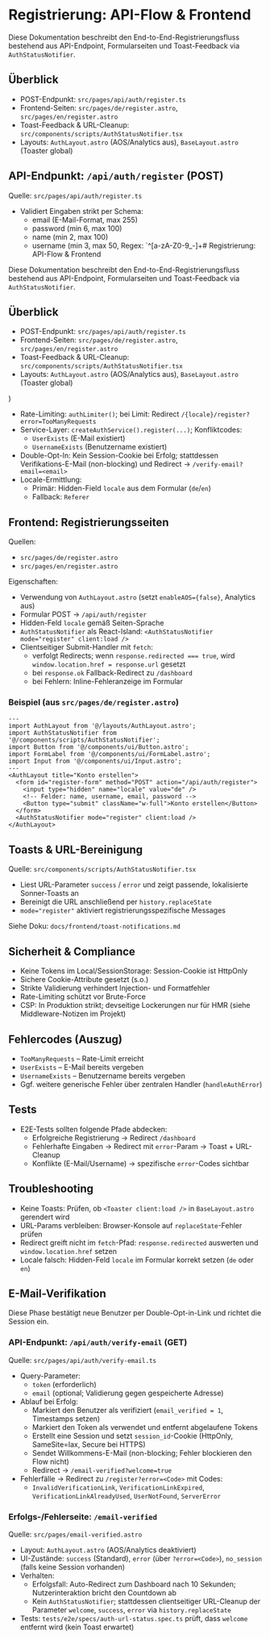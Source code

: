 # Registrierung: API-Flow & Frontend

Diese Dokumentation beschreibt den End-to-End-Registrierungsfluss bestehend aus API-Endpoint, Formularseiten und Toast-Feedback via `AuthStatusNotifier`.

## Überblick

- POST-Endpunkt: `src/pages/api/auth/register.ts`
- Frontend-Seiten: `src/pages/de/register.astro`, `src/pages/en/register.astro`
- Toast-Feedback & URL-Cleanup: `src/components/scripts/AuthStatusNotifier.tsx`
- Layouts: `AuthLayout.astro` (AOS/Analytics aus), `BaseLayout.astro` (Toaster global)

## API-Endpunkt: `/api/auth/register` (POST)

Quelle: `src/pages/api/auth/register.ts`

- Validiert Eingaben strikt per Schema:
  - email (E-Mail-Format, max 255)
  - password (min 6, max 100)
  - name (min 2, max 100)
  - username (min 3, max 50, Regex: `^[a-zA-Z0-9_-]+# Registrierung: API-Flow & Frontend

Diese Dokumentation beschreibt den End-to-End-Registrierungsfluss bestehend aus API-Endpoint, Formularseiten und Toast-Feedback via `AuthStatusNotifier`.

## Überblick

- POST-Endpunkt: `src/pages/api/auth/register.ts`
- Frontend-Seiten: `src/pages/de/register.astro`, `src/pages/en/register.astro`
- Toast-Feedback & URL-Cleanup: `src/components/scripts/AuthStatusNotifier.tsx`
- Layouts: `AuthLayout.astro` (AOS/Analytics aus), `BaseLayout.astro` (Toaster global)

)

- Rate-Limiting: `authLimiter()`; bei Limit: Redirect `/{locale}/register?error=TooManyRequests`
- Service-Layer: `createAuthService().register(...)`; Konfliktcodes:
  - `UserExists` (E-Mail existiert)
  - `UsernameExists` (Benutzername existiert)
- Double-Opt-In: Kein Session-Cookie bei Erfolg; stattdessen Verifikations-E-Mail (non-blocking) und Redirect → `/verify-email?email=<email>`
- Locale-Ermittlung:
  - Primär: Hidden-Field `locale` aus dem Formular (`de`/`en`)
  - Fallback: `Referer`

## Frontend: Registrierungsseiten

Quellen:

- `src/pages/de/register.astro`
- `src/pages/en/register.astro`

Eigenschaften:

- Verwendung von `AuthLayout.astro` (setzt `enableAOS={false}`, Analytics aus)
- Formular POST → `/api/auth/register`
- Hidden-Feld `locale` gemäß Seiten-Sprache
- `AuthStatusNotifier` als React-Island: `<AuthStatusNotifier mode="register" client:load />`
- Clientseitiger Submit-Handler mit `fetch`:
  - verfolgt Redirects; wenn `response.redirected === true`, wird `window.location.href = response.url` gesetzt
  - bei `response.ok` Fallback-Redirect zu `/dashboard`
  - bei Fehlern: Inline-Fehleranzeige im Formular

### Beispiel (aus `src/pages/de/register.astro`)

```astro
---
import AuthLayout from '@/layouts/AuthLayout.astro';
import AuthStatusNotifier from '@/components/scripts/AuthStatusNotifier';
import Button from '@/components/ui/Button.astro';
import FormLabel from '@/components/ui/FormLabel.astro';
import Input from '@/components/ui/Input.astro';
---
<AuthLayout title="Konto erstellen">
  <form id="register-form" method="POST" action="/api/auth/register">
    <input type="hidden" name="locale" value="de" />
    <!-- Felder: name, username, email, password -->
    <Button type="submit" className="w-full">Konto erstellen</Button>
  </form>
  <AuthStatusNotifier mode="register" client:load />
</AuthLayout>
```

## Toasts & URL-Bereinigung

Quelle: `src/components/scripts/AuthStatusNotifier.tsx`

- Liest URL-Parameter `success` / `error` und zeigt passende, lokalisierte Sonner-Toasts an
- Bereinigt die URL anschließend per `history.replaceState`
- `mode="register"` aktiviert registrierungsspezifische Messages

Siehe Doku: `docs/frontend/toast-notifications.md`

## Sicherheit & Compliance

- Keine Tokens im Local/SessionStorage: Session-Cookie ist HttpOnly
- Sichere Cookie-Attribute gesetzt (s.o.)
- Strikte Validierung verhindert Injection- und Formatfehler
- Rate-Limiting schützt vor Brute-Force
- CSP: In Produktion strikt; devseitige Lockerungen nur für HMR (siehe Middleware-Notizen im Projekt)

## Fehlercodes (Auszug)

- `TooManyRequests` – Rate-Limit erreicht
- `UserExists` – E-Mail bereits vergeben
- `UsernameExists` – Benutzername bereits vergeben
- Ggf. weitere generische Fehler über zentralen Handler (`handleAuthError`)

## Tests

- E2E-Tests sollten folgende Pfade abdecken:
  - Erfolgreiche Registrierung → Redirect `/dashboard`
  - Fehlerhafte Eingaben → Redirect mit `error`-Param → Toast + URL-Cleanup
  - Konflikte (E-Mail/Username) → spezifische `error`-Codes sichtbar

## Troubleshooting

- Keine Toasts: Prüfen, ob `<Toaster client:load />` in `BaseLayout.astro` gerendert wird
- URL-Params verbleiben: Browser-Konsole auf `replaceState`-Fehler prüfen
- Redirect greift nicht im `fetch`-Pfad: `response.redirected` auswerten und `window.location.href` setzen
- Locale falsch: Hidden-Feld `locale` im Formular korrekt setzen (`de` oder `en`)

## E-Mail-Verifikation

Diese Phase bestätigt neue Benutzer per Double-Opt-in-Link und richtet die Session ein.

### API-Endpunkt: `/api/auth/verify-email` (GET)

Quelle: `src/pages/api/auth/verify-email.ts`

- Query-Parameter:
  - `token` (erforderlich)
  - `email` (optional; Validierung gegen gespeicherte Adresse)
- Ablauf bei Erfolg:
  - Markiert den Benutzer als verifiziert (`email_verified = 1`, Timestamps setzen)
  - Markiert den Token als verwendet und entfernt abgelaufene Tokens
  - Erstellt eine Session und setzt `session_id`-Cookie (HttpOnly, SameSite=lax, Secure bei HTTPS)
  - Sendet Willkommens-E-Mail (non-blocking; Fehler blockieren den Flow nicht)
  - Redirect → `/email-verified?welcome=true`
- Fehlerfälle → Redirect zu `/register?error=<Code>` mit Codes:
  - `InvalidVerificationLink`, `VerificationLinkExpired`, `VerificationLinkAlreadyUsed`, `UserNotFound`, `ServerError`

### Erfolgs-/Fehlerseite: `/email-verified`

Quelle: `src/pages/email-verified.astro`

- Layout: `AuthLayout.astro` (AOS/Analytics deaktiviert)
- UI-Zustände: `success` (Standard), `error` (über `?error=<Code>`), `no_session` (falls keine Session vorhanden)
- Verhalten:
  - Erfolgsfall: Auto-Redirect zum Dashboard nach 10 Sekunden; Nutzerinteraktion bricht den Countdown ab
  - Kein `AuthStatusNotifier`; stattdessen clientseitiger URL-Cleanup der Parameter `welcome`, `success`, `error` via `history.replaceState`
- Tests: `tests/e2e/specs/auth-url-status.spec.ts` prüft, dass `welcome` entfernt wird (kein Toast erwartet)
